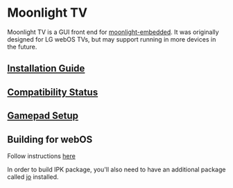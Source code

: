 # Moonlight TV

Moonlight TV is a GUI front end for [moonlight-embedded](https://github.com/irtimmer/moonlight-embedded).
It was originally designed for LG webOS TVs, but may support running in more devices in the future.

## [Installation Guide](https://github.com/mariotaku/moonlight-tv/wiki/Installation-Guide)

## [Compatibility Status](https://github.com/mariotaku/moonlight-tv/wiki/Compatibility-Status)

## [Gamepad Setup](https://github.com/mariotaku/moonlight-tv/wiki/Gamepad-Setup)

## Building for webOS

Follow instructions [here](https://github.com/webosbrew/meta-lg-webos-ndk#cmake)

In order to build IPK package, you'll also need to have an additional package called
 [jo](https://github.com/jpmens/jo) installed.
